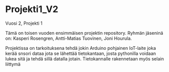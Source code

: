 # Projekti1_V2
Vuosi 2, Projekti 1

Tämä on toisen vuoden ensimmäisen projektin repository.
Ryhmän jäseninä on:
  Kasperi Rosengren,
  Antti-Matias Tuovinen,
  Joni Hourula.

Projektissa on tarkoituksena tehdä jokin Arduino pohjainen IoT-laite joka kerää snsori dataa jota se lähettää tietokantaan, 
josta pythonilla voidaan lukea sitä ja tehdä sillä datalla jotain. Tietokannalle rakennetaan myös selain liittymä
